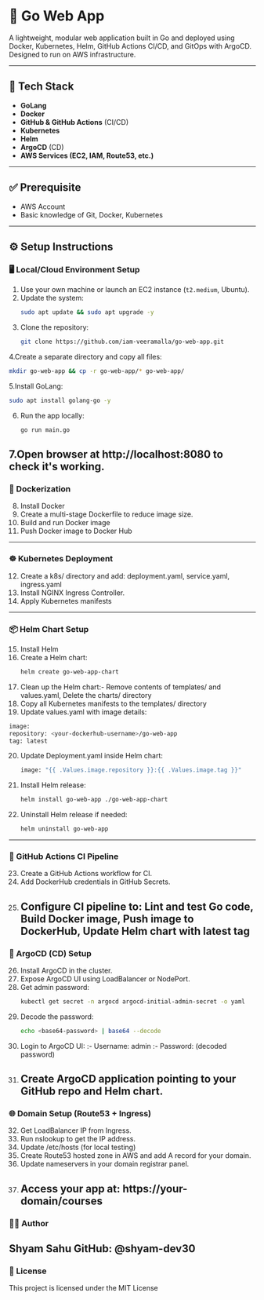 # 🚀 Go Web App

A lightweight, modular web application built in Go and deployed using Docker, Kubernetes, Helm, GitHub Actions CI/CD, and GitOps with ArgoCD. Designed to run on AWS infrastructure.

---

## 🧰 Tech Stack

- **GoLang**
- **Docker**
- **GitHub & GitHub Actions** (CI/CD)
- **Kubernetes**
- **Helm**
- **ArgoCD** (CD)
- **AWS Services (EC2, IAM, Route53, etc.)**

---

## ✅ Prerequisite

- AWS Account
- Basic knowledge of Git, Docker, Kubernetes

---

## ⚙️ Setup Instructions

### 🖥️ Local/Cloud Environment Setup

1. Use your own machine or launch an EC2 instance (`t2.medium`, Ubuntu).
2. Update the system:
   ```bash
   sudo apt update && sudo apt upgrade -y
3. Clone the repository:
   ```bash
   git clone https://github.com/iam-veeramalla/go-web-app.git
4.Create a separate directory and copy all files:
   ```bash
   mkdir go-web-app && cp -r go-web-app/* go-web-app/
   ```
5.Install GoLang:
  ```bash
  sudo apt install golang-go -y
  ```
6. Run the app locally:
   ```bash
   go run main.go
7.Open browser at http://localhost:8080 to check it's working.
---

### 🐳 Dockerization
8. Install Docker
9. Create a multi-stage Dockerfile to reduce image size.
10. Build and run Docker image
11. Push Docker image to Docker Hub
---

### ☸️ Kubernetes Deployment
12. Create a k8s/ directory and add: deployment.yaml, service.yaml, ingress.yaml
13. Install NGINX Ingress Controller.
14. Apply Kubernetes manifests
---

### 📦 Helm Chart Setup
15. Install Helm
16. Create a Helm chart:
    ```bash
    helm create go-web-app-chart
17. Clean up the Helm chart:- Remove contents of templates/ and values.yaml, Delete the charts/ directory
18. Copy all Kubernetes manifests to the templates/ directory
19. Update values.yaml with image details:
  ```bash
  image:
  repository: <your-dockerhub-username>/go-web-app
  tag: latest
  ```
20. Update Deployment.yaml inside Helm chart:
    ```bash
    image: "{{ .Values.image.repository }}:{{ .Values.image.tag }}"
21. Install Helm release:
    ```bash
    helm install go-web-app ./go-web-app-chart
22. Uninstall Helm release if needed:
    ```bash
    helm uninstall go-web-app
---

### 🤖 GitHub Actions CI Pipeline
23. Create a GitHub Actions workflow for CI.
24. Add DockerHub credentials in GitHub Secrets.
25. Configure CI pipeline to: Lint and test Go code, Build Docker image, Push image to DockerHub, Update Helm chart with latest tag
    ---

### 🚀 ArgoCD (CD) Setup
26. Install ArgoCD in the cluster.
27. Expose ArgoCD UI using LoadBalancer or NodePort.
28. Get admin password:
    ```bash
    kubectl get secret -n argocd argocd-initial-admin-secret -o yaml
29. Decode the password:
    ```bash
    echo <base64-password> | base64 --decode
30. Login to ArgoCD UI:
   :- Username: admin
   :- Password: (decoded password)
31. Create ArgoCD application pointing to your GitHub repo and Helm chart.
    ---

### 🌐 Domain Setup (Route53 + Ingress)
32. Get LoadBalancer IP from Ingress.
33. Run nslookup to get the IP address.
34. Update /etc/hosts (for local testing)
35. Create Route53 hosted zone in AWS and add A record for your domain.
36. Update nameservers in your domain registrar panel.
37. Access your app at: https://your-domain/courses
    ---

### 👨‍💻 Author
 **Shyam Sahu**
 **GitHub: @shyam-dev30**
---

### 📄 License
This project is licensed under the MIT License














